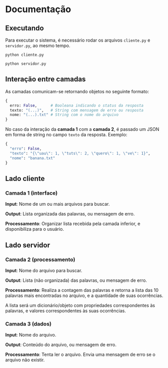 # Documentação

## Executando

Para executar o sistema, é necessário rodar os arquivos `cliente.py` e
`servidor.py`, ao mesmo tempo.

```
python cliente.py
```

```
python servidor.py
```

## Interação entre camadas
As camadas comunicam-se retornando objetos no seguinte formato:

```python
{
  erro: False,      # Booleana indicando o status da resposta
  texto: "(...)",   # String com mensagem de erro ou resposta
  nome: "(...).txt" # String com o nome do arquivo
}
```

No caso da interação da **camada 1** com a **camada 2**, é passado um JSON em
forma de string no campo `texto` da resposta. Exemplo:

```python
{
  "erro": False,
  "texto": "{\"uau\": 1, \"tuts\": 2, \"quero\": 1, \"ve\": 1}",
  "nome": "banana.txt"
}
```

## Lado cliente

### Camada 1 (interface)

**Input**: Nome de um ou mais arquivos para buscar.

**Output**: Lista organizada das palavras, ou mensagem de erro.

**Processamento**: Organizar lista recebida pela camada inferior, e
disponibiliza para o usuário.

## Lado servidor

### Camada 2 (processamento)

**Input**: Nome do arquivo para buscar.

**Output**: Lista (não organizada) das palavras, ou mensagem de erro.

**Processamento**: Realiza a contagem das palavras e retorna a lista das 10
palavras mais encontradas no arquivo, e a quantidade de suas ocorrências.

A lista será um dicionário/objeto com propriedades correspondentes às palavras,
e valores correspondentes às suas ocorrências.

### Camada 3 (dados)

**Input**: Nome do arquivo.

**Output**: Conteúdo do arquivo, ou mensagem de erro.

**Processamento**: Tenta ler o arquivo. Envia uma mensagem de erro se o arquivo
não existir.